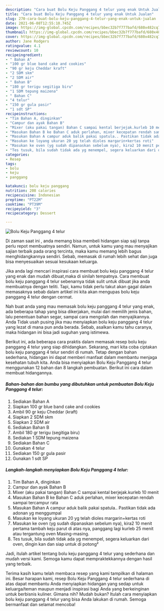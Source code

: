 ```yaml
---
description: "Cara buat Bolu Keju Panggang 4 telur yang enak Untuk Jualan"
title: "Cara buat Bolu Keju Panggang 4 telur yang enak Untuk Jualan"
slug: 270-cara-buat-bolu-keju-panggang-4-telur-yang-enak-untuk-jualan
date: 2021-06-08T12:55:10.745Z
image: https://img-global.cpcdn.com/recipes/bbec32b7f777bafd/680x482cq70/bolu-keju-panggang-4-telur-foto-resep-utama.jpg
thumbnail: https://img-global.cpcdn.com/recipes/bbec32b7f777bafd/680x482cq70/bolu-keju-panggang-4-telur-foto-resep-utama.jpg
cover: https://img-global.cpcdn.com/recipes/bbec32b7f777bafd/680x482cq70/bolu-keju-panggang-4-telur-foto-resep-utama.jpg
author: Jane Rodgers
ratingvalue: 4.1
reviewcount: 10
recipeingredient:
- " Bahan A"
- "100 gr blue band cake and cookies"
- "90 gr keju Cheddar kraft"
- "2 SDM skm"
- "2 SDM air"
- " Bahan B"
- "180 gr terigu segitiga biru"
- "1 SDM tepung maizena"
- " Bahan C"
- "4 telur"
- "150 gr gula pasir"
- "1 sdt SP"
recipeinstructions:
- "Tim Bahan A, dinginkan"
- "Campur dan ayak Bahan B"
- "Mixer (aku pakai tangan) Bahan C sampai kental berjejak.kurleb 10 menit"
- "Masukan Bahan B ke Bahan C aduk perlahan, mixer kecepatan rendah sampai tercampur rata"
- "Masukan Bahan A campur aduk balik pakai spatula.. Pastikan tidak ada adonan yg menggumpal"
- "Masukan ke loyang ukuran 20 yg telah dioles margarin+kertas roti"
- "Masukan ke oven (yg sudah dipanaskan sebelum nya), kira2 10 menit pertama tambah keju parut di atas nya, panggang lagi kurleb 25 menit atau tergantung oven Masing-masing."
- "Tes tusuk, bila sudah tidak ada yg menempel, segera keluarkan dari oven, dingin kan dan siap untuk di potong²"
categories:
- Resep
tags:
- bolu
- keju
- panggang

katakunci: bolu keju panggang 
nutrition: 208 calories
recipecuisine: Indonesian
preptime: "PT22M"
cooktime: "PT39M"
recipeyield: "3"
recipecategory: Dessert

---
```



![Bolu Keju Panggang 4 telur](https://img-global.cpcdn.com/recipes/bbec32b7f777bafd/680x482cq70/bolu-keju-panggang-4-telur-foto-resep-utama.jpg)

Di zaman  saat ini , anda memang bisa membeli hidangan siap saji tanpa perlu repot membuatnya sendiri. Namun, untuk kamu yang mau menyajikan sajian terbaik pada orang tercinta, maka kamu memang lebih bagus menghidangkannya sendiri. Sebab, memasak di rumah lebih sehat dan juga bisa menyesuaikan sesuai kesukaan keluarga.

Jika anda lagi mencari inspirasi cara membuat bolu keju panggang 4 telur yang enak dan mudah dibuat,maka di sinilah tempatnya. Cara membuat bolu keju panggang 4 telur  sebenarnya tidak sulit untuk dibuat jika anda membuatnya dengan teliti. Tapi, kamu tidak perlu takut akan gagal dalam memasaknya 
sebab dalam artikel ini kita akan mengupas bolu keju panggang 4 telur dengan cermat.  



Nah buat anda yang mau memasak bolu keju panggang 4 telur yang enak, ada beberapa tahap yang bisa dikerjakan, mulai dari memilih jenis bahan, lalu penentuan bahan segar, sampai cara mengolah dan menyajikannya. Anda Tidak usah pusing jika mau menyiapkan bolu keju panggang 4 telur yang lezat di mana pun anda berada. Sebab, asalkan kamu  tahu caranya, maka hidangan ini bisa jadi suguhan yang istimewa.

Berikut ini, ada beberapa cara praktis  dalam memasak resep bolu keju panggang 4 telur yang siap dihidangkan. Sekarang, mari kita coba ciptakan bolu keju panggang 4 telur sendiri di rumah. Tetap dengan bahan sederhana, hidangan ini dapat memberi manfaat dalam membantu menjaga kesehatan tubuh kita. Anda bisa menyiapkan Bolu Keju Panggang 4 telur menggunakan 12 bahan dan 8 langkah pembuatan. Berikut ini cara dalam membuat hidangannya.

<!--inarticleads1-->

##### Bahan-bahan dan bumbu yang dibutuhkan untuk pembuatan Bolu Keju Panggang 4 telur:

1. Sediakan  Bahan A
1. Siapkan 100 gr blue band cake and cookies
1. Ambil 90 gr keju Cheddar (kraft)
1. Siapkan 2 SDM skm
1. Siapkan 2 SDM air
1. Sediakan  Bahan B
1. Ambil 180 gr terigu (segitiga biru)
1. Sediakan 1 SDM tepung maizena
1. Sediakan  Bahan C
1. Gunakan 4 telur
1. Sediakan 150 gr gula pasir
1. Gunakan 1 sdt SP




<!--inarticleads2-->

##### Langkah-langkah menyiapkan Bolu Keju Panggang 4 telur:

1. Tim Bahan A, dinginkan
1. Campur dan ayak Bahan B
1. Mixer (aku pakai tangan) Bahan C sampai kental berjejak.kurleb 10 menit
1. Masukan Bahan B ke Bahan C aduk perlahan, mixer kecepatan rendah sampai tercampur rata
1. Masukan Bahan A campur aduk balik pakai spatula.. Pastikan tidak ada adonan yg menggumpal
1. Masukan ke loyang ukuran 20 yg telah dioles margarin+kertas roti
1. Masukan ke oven (yg sudah dipanaskan sebelum nya), kira2 10 menit pertama tambah keju parut di atas nya, panggang lagi kurleb 25 menit atau tergantung oven Masing-masing.
1. Tes tusuk, bila sudah tidak ada yg menempel, segera keluarkan dari oven, dingin kan dan siap untuk di potong²




Jadi, itulah artikel tentang  bolu keju panggang 4 telur  yang sederhana dan mudah versi kami. Semoga kamu dapat mempraktekkannya dengan hasil yang terbaik. 

Terima kasih kamu telah membaca resep yang kami tampilkan di halaman ini. Besar harapan kami, resep  Bolu Keju Panggang 4 telur sederhana di atas dapat membantu Anda menyiapkan hidangan yang sedap untuk keluarga/teman maupun menjadi inspirasi bagi Anda yang berkeinginan untuk berbisnis kuliner. Gimana nih? Mudah bukan? Itulah cara menyiapkan bolu keju panggang 4 telur yang bisa Anda lakukan di rumah. Semoga bermanfaat dan selamat mencoba!

